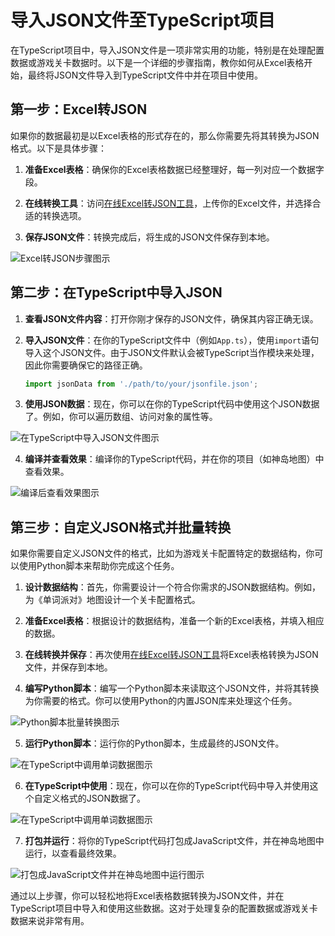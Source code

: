 # 导入JSON文件至TypeScript项目

在TypeScript项目中，导入JSON文件是一项非常实用的功能，特别是在处理配置数据或游戏关卡数据时。以下是一个详细的步骤指南，教你如何从Excel表格开始，最终将JSON文件导入到TypeScript文件中并在项目中使用。

## 第一步：Excel转JSON

如果你的数据最初是以Excel表格的形式存在的，那么你需要先将其转换为JSON格式。以下是具体步骤：

1. **准备Excel表格**：确保你的Excel表格数据已经整理好，每一列对应一个数据字段。

2. **在线转换工具**：访问[在线Excel转JSON工具](https://www.lddgo.net/string/excel-to-json)，上传你的Excel文件，并选择合适的转换选项。

3. **保存JSON文件**：转换完成后，将生成的JSON文件保存到本地。

![Excel转JSON步骤图示](/json1.webp)

## 第二步：在TypeScript中导入JSON

1. **查看JSON文件内容**：打开你刚才保存的JSON文件，确保其内容正确无误。

2. **导入JSON文件**：在你的TypeScript文件中（例如`App.ts`），使用`import`语句导入这个JSON文件。由于JSON文件默认会被TypeScript当作模块来处理，因此你需要确保它的路径正确。

    ```typescript
    import jsonData from './path/to/your/jsonfile.json';
    ```

3. **使用JSON数据**：现在，你可以在你的TypeScript代码中使用这个JSON数据了。例如，你可以遍历数组、访问对象的属性等。

![在TypeScript中导入JSON文件图示](/json4.webp)

4. **编译并查看效果**：编译你的TypeScript代码，并在你的项目（如神岛地图）中查看效果。

![编译后查看效果图示](/json5.webp)

## 第三步：自定义JSON格式并批量转换

如果你需要自定义JSON文件的格式，比如为游戏关卡配置特定的数据结构，你可以使用Python脚本来帮助你完成这个任务。

1. **设计数据结构**：首先，你需要设计一个符合你需求的JSON数据结构。例如，为《单词派对》地图设计一个关卡配置格式。

2. **准备Excel表格**：根据设计的数据结构，准备一个新的Excel表格，并填入相应的数据。

3. **在线转换并保存**：再次使用[在线Excel转JSON工具](https://www.lddgo.net/string/excel-to-json)将Excel表格转换为JSON文件，并保存到本地。

4. **编写Python脚本**：编写一个Python脚本来读取这个JSON文件，并将其转换为你需要的格式。你可以使用Python的内置JSON库来处理这个任务。

![Python脚本批量转换图示](/json8.webp)

5. **运行Python脚本**：运行你的Python脚本，生成最终的JSON文件。

![在TypeScript中调用单词数据图示](/json9.webp)

6. **在TypeScript中使用**：现在，你可以在你的TypeScript代码中导入并使用这个自定义格式的JSON数据了。

![在TypeScript中调用单词数据图示](/json10.webp)

7. **打包并运行**：将你的TypeScript代码打包成JavaScript文件，并在神岛地图中运行，以查看最终效果。

![打包成JavaScript文件并在神岛地图中运行图示](/json11.webp)

通过以上步骤，你可以轻松地将Excel表格数据转换为JSON文件，并在TypeScript项目中导入和使用这些数据。这对于处理复杂的配置数据或游戏关卡数据来说非常有用。